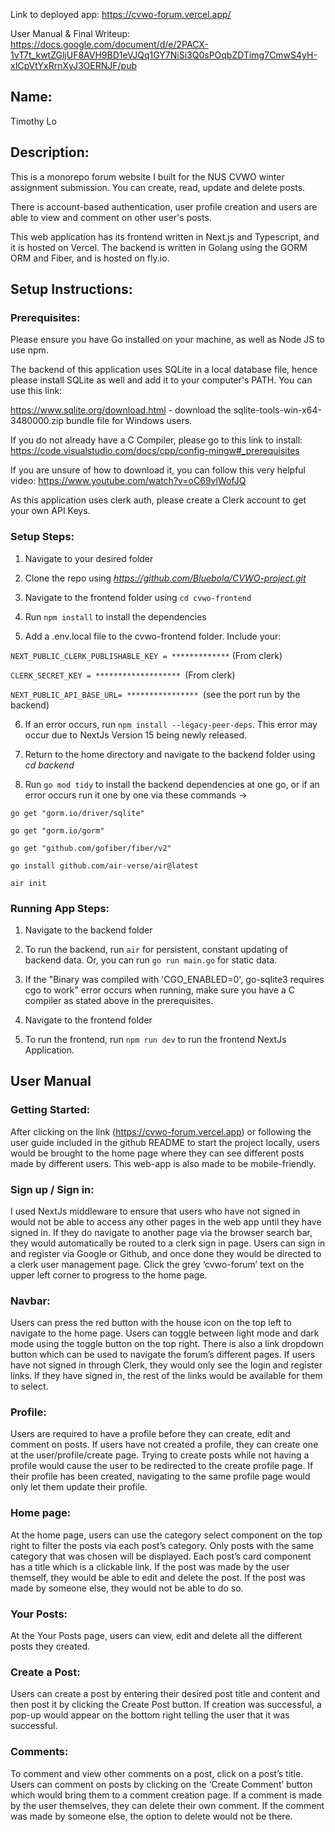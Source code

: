 Link to deployed app: https://cvwo-forum.vercel.app/


User Manual & Final Writeup: https://docs.google.com/document/d/e/2PACX-1vT7t_kwtZGljUF8AVH9BD1eVJQq1GY7NiSi3Q0sPOqbZDTimg7CmwS4yH-xICpVtYxRrnXyJ3OERNJF/pub


## **Name:** 
Timothy Lo



## **Description:**

This is a monorepo forum website I built for the NUS CVWO winter assignment submission. You can create, read, update and delete posts. 

There is account-based authentication, user profile creation and users are able to view and comment on other user's posts. 

This web application has its frontend written in Next.js and Typescript, and it is hosted on Vercel. The backend is written in Golang using the GORM ORM and Fiber, and is hosted on fly.io. 



## **Setup Instructions:**

### Prerequisites:

Please ensure you have Go installed on your machine, as well as Node JS to use npm. 

The backend of this application uses SQLite in a local database file, hence please install SQLite as well and add it to your computer's PATH. You can use this link:

https://www.sqlite.org/download.html - download the sqlite-tools-win-x64-3480000.zip bundle file for Windows users.

If you do not already have a C Compiler, please go to this link to install: https://code.visualstudio.com/docs/cpp/config-mingw#_prerequisites

If you are unsure of how to download it, you can follow this very helpful video: https://www.youtube.com/watch?v=oC69vlWofJQ

As this application uses clerk auth, please create a Clerk account to get your own API Keys.



### Setup Steps:
1. Navigate to your desired folder
   
2. Clone the repo using _https://github.com/Bluebola/CVWO-project.git_
   
3. Navigate to the frontend folder using `cd cvwo-frontend`
   
4. Run `npm install` to install the dependencies
   
5. Add a .env.local file to the cvwo-frontend folder. Include your:
   
`NEXT_PUBLIC_CLERK_PUBLISHABLE_KEY = *************` (From clerk)

`CLERK_SECRET_KEY = ******************* `(From clerk)

`NEXT_PUBLIC_API_BASE_URL= **************** `(see the port run by the backend)

6. If an error occurs, run `npm install --legacy-peer-deps`. This error may occur due to NextJs Version 15 being newly released.
7. Return to the home directory and navigate to the backend folder using _cd backend_

9. Run `go mod tidy` to install the backend dependencies at one go, or if an error occurs run it one by one via these commands ->
    
`go get "gorm.io/driver/sqlite"`

`go get "gorm.io/gorm"`

`go get "github.com/gofiber/fiber/v2"`

`go install github.com/air-verse/air@latest`

`air init`



### Running App Steps:
1. Navigate to the backend folder

2. To run the backend, run `air` for persistent, constant updating of backend data. Or, you can run `go run main.go` for static data.
   
3. If the "Binary was compiled with 'CGO_ENABLED=0', go-sqlite3 requires cgo to work" error occurs when running, make sure you have a C compiler as stated above in the prerequisites.
   
4. Navigate to the frontend folder
   
5. To run the frontend, run `npm run dev` to run the frontend NextJs Application.



## User Manual


### Getting Started:


After clicking on the link (https://cvwo-forum.vercel.app) or following the user guide included in the github README to start the project locally, users would be brought to the home page where they can see different posts made by different users. This web-app is also made to be mobile-friendly.



### Sign up / Sign in:

I used NextJs middleware to ensure that users who have not signed in would not be able to access any other pages in the web app until they have signed in. If they do navigate to another page via the browser search bar, they would automatically be routed to a clerk sign in page. Users can sign in and register via Google or Github, and once done they would be directed to a clerk user management page.
Click the grey ‘cvwo-forum’ text on the upper left corner to progress to the home page.



### Navbar:

Users can press the red button with the house icon on the top left to navigate to the home page. Users can toggle between light mode and dark mode using the toggle button on the top right. There is also a link dropdown button which can be used to navigate the forum’s different pages. If users have not signed in through Clerk, they would only see the login and register links. If they have signed in, the rest of the links would be available for them to select.



### Profile:


Users are required to have a profile before they can create, edit and comment on posts. If users have not created a profile, they can create one at the user/profile/create page. Trying to create posts while not having a profile would cause the user to be redirected to the create profile page. If their profile has been created, navigating to the same profile page would only let them update their profile.



### Home page:


At the home page, users can use the category select component on the top right to filter the posts via each post’s category. Only posts with the same category that was chosen will be displayed. Each post’s card component has a title which is a clickable link. If the post was made by the user themself, they would be able to edit and delete the post. If the post was made by someone else, they would not be able to do so.



### Your Posts:


At the Your Posts page, users can view, edit and delete all the different posts they created.



### Create a Post:

Users can create a post by entering their desired post title and content and then post it by clicking the Create Post button. If creation was successful, a pop-up would appear on the bottom right telling the user that it was successful.



### Comments:


To comment and view other comments on a post, click on a post’s title. Users can comment on posts by clicking on the ‘Create Comment’ button which would bring them to a comment creation page. If a comment is made by the user themselves, they can delete their own comment. If the comment was made by someone else, the option to delete would not be there.







